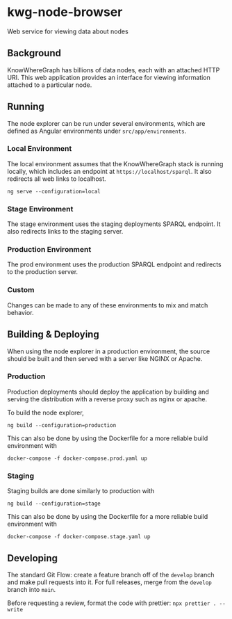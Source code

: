 # kwg-node-browser

Web service for viewing data about nodes

## Background

KnowWhereGraph has billions of data nodes, each with an attached HTTP URI. This web application provides an interface for viewing information attached to a particular node.

## Running

The node explorer can be run under several environments, which are defined as Angular environments under `src/app/environments`.

### Local Environment

The local environment assumes that the KnowWhereGraph stack is running locally, which includes an endpoint at `https://localhost/sparql`. It also redirects all web links to localhost.
```
ng serve --configuration=local
```

### Stage Environment

The stage environment uses the staging deployments SPARQL endpoint. It also redirects links to the staging server.

### Production Environment

The prod environment uses the production SPARQL endpoint and redirects to the production server.

### Custom

Changes can be made to any of these environments to mix and match behavior.

## Building & Deploying

When using the node explorer in a production environment, the source should be built and then served with a server like NGINX or Apache.

### Production

Production deployments should deploy the application by building and serving the distribution with a reverse proxy such as nginx or apache.

To build the node explorer,

```
ng build --configuration=production
```

This can also be done by using the Dockerfile for a more reliable build environment with

```
docker-compose -f docker-compose.prod.yaml up

```

### Staging

Staging builds are done similarly to production with

```
ng build --configuration=stage
```

This can also be done by using the Dockerfile for a more reliable build environment with

```
docker-compose -f docker-compose.stage.yaml up
```

## Developing

The standard Git Flow: create a feature branch off of the `develop` branch and make pull requests into it. For full releases, merge from the `develop` branch into `main`.

Before requesting a review, format the code with prettier: `npx prettier . --write`
